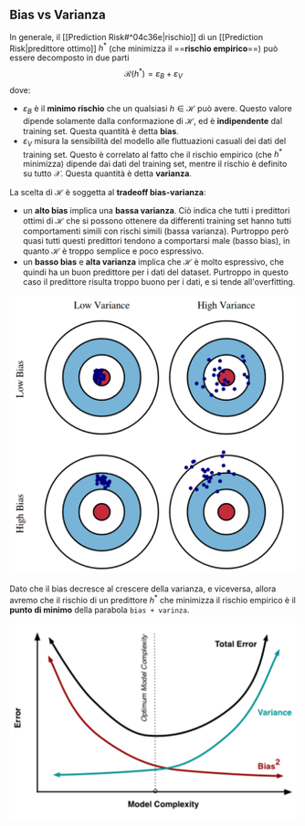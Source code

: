 ## Bias vs Varianza
In generale, il [[Prediction Risk#^04c36e|rischio]] di un [[Prediction Risk|predittore ottimo]] $h^*$ (che minimizza il ==**rischio empirico**==) può essere decomposto in due parti $$\mathcal{R}(h^*) = \varepsilon_B + \varepsilon_V$$ dove:
- $\varepsilon_B$ è il **minimo rischio** che un qualsiasi $h \in \mathcal{H}$ può avere. Questo valore dipende solamente dalla conformazione di $\mathcal{H}$, ed è **indipendente** dal training set. Questa quantità è detta **bias**.
- $\varepsilon_V$ misura la sensibilità del modello alle fluttuazioni casuali dei dati del training set. Questo è correlato al fatto che il rischio empirico (che $h^*$ minimizza) dipende dai dati del training set, mentre il rischio è definito su tutto $\mathcal{X}$. Questa quantità è detta **varianza**.

La scelta di $\mathcal{H}$ è soggetta al **tradeoff bias-varianza**:
- un **alto bias** implica una **bassa varianza**. Ciò indica che tutti i predittori ottimi di $\mathcal{H}$ che si possono ottenere da differenti training set hanno tutti comportamenti simili con rischi simili (bassa varianza). Purtroppo però quasi tutti questi predittori tendono a comportarsi male (basso bias), in quanto $\mathcal{H}$ è troppo semplice e poco espressivo.
- un **basso bias** e **alta varianza** implica che $\mathcal{H}$ è molto espressivo, che quindi ha un buon predittore per i dati del dataset. Purtroppo in questo caso il predittore risulta troppo buono per i dati, e si tende all'overfitting.

![](./img/ML_02_5.png)

Dato che il bias decresce al crescere della varianza, e viceversa, allora avremo che il rischio di un predittore $h^*$ che minimizza il rischio empirico è il **punto di minimo** della parabola `bias + varinza`.

![](./img/ML_02_6.png)
